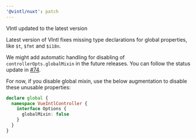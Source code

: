```yaml
---
'@vintl/nuxt': patch
---
```


VIntl updated to the latest version

Latest version of VIntl fixes missing type declarations for global properties, like `$t`, `$fmt` and `$i18n`.

We might add automatic handling for disabling of `controllerOpts.globalMixin` in the future releases. You can follow the status update in [#74](https://github.com/vintl-dev/nuxt/issues/74).

For now, if you disable global mixin, use the below augmentation to disable these unusable properties:

```ts
declare global {
  namespace VueIntlController {
    interface Options {
      globalMixin: false
    }
  }
}
```
